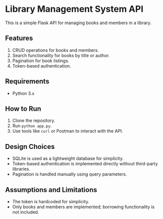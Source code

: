# Library Management System API

This is a simple Flask API for managing books and members in a library.

## Features
1. CRUD operations for books and members.
2. Search functionality for books by title or author.
3. Pagination for book listings.
4. Token-based authentication.

## Requirements
- Python 3.x

## How to Run
1. Clone the repository.
2. Run `python app.py`.
3. Use tools like `curl` or Postman to interact with the API.

## Design Choices
- SQLite is used as a lightweight database for simplicity.
- Token-based authentication is implemented directly without third-party libraries.
- Pagination is handled manually using query parameters.

## Assumptions and Limitations
- The token is hardcoded for simplicity.
- Only books and members are implemented; borrowing functionality is not included.
